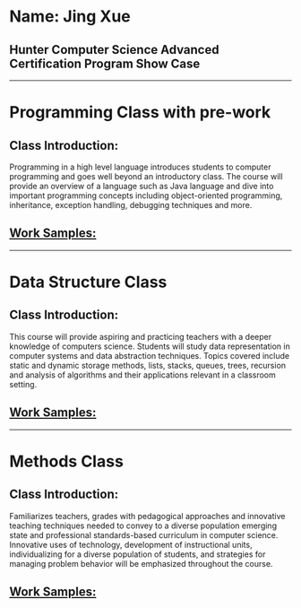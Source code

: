 # Name: Jing Xue 
## Hunter Computer Science Advanced Certification Program Show Case
- - -
# Programming Class with pre-work
## Class Introduction:
Programming in a high level language introduces students to computer programming and goes well beyond an introductory class. The course will provide an overview of a language such as Java language and dive into important programming concepts including object-oriented programming, inheritance, exception handling, debugging techniques and more.

## [Work Samples:](https://github.com/hunter-teacher-cert/cohort-3-summer-work-jingxue8303/tree/master/programming)
- - -

# Data Structure Class
## Class Introduction:
This course will provide aspiring and practicing teachers with a deeper knowledge of computers science. Students will study data representation in computer systems and data abstraction techniques. Topics covered include static and dynamic storage methods, lists, stacks, queues, trees, recursion and analysis of algorithms and their applications relevant in a classroom setting.

## [Work Samples:](https://github.com/hunter-teacher-cert/cohort-3-summer-work-jingxue8303/tree/master/ds)
- - -

# Methods Class
## Class Introduction:
Familiarizes teachers, grades with pedagogical approaches and innovative teaching techniques needed to convey to a diverse population emerging state and professional standards-based curriculum in computer science. Innovative uses of technology, development of instructional units, individualizing for a diverse population of students, and strategies for managing problem behavior will be emphasized throughout the course.

## [Work Samples:](https://github.com/hunter-teacher-cert/cohort-3-summer-work-jingxue8303/tree/master/methods)
